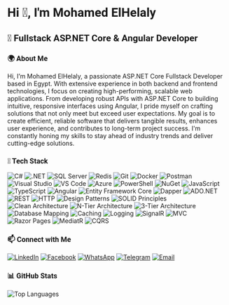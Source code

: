# <span style="font-family: 'Roboto', sans-serif;">Hi 👋, I'm Mohamed ElHelaly</span>

## <span style="font-family: 'Roboto', sans-serif;">🚀 Fullstack ASP.NET Core & Angular Developer</span>

### <span style="font-family: 'Roboto', sans-serif;">🌍 About Me</span>
Hi, I’m Mohamed ElHelaly, a passionate ASP.NET Core Fullstack Developer based in Egypt. With extensive experience in both backend and frontend technologies, I focus on creating high-performing, scalable web applications. From developing robust APIs with ASP.NET Core to building intuitive, responsive interfaces using Angular, I pride myself on crafting solutions that not only meet but exceed user expectations. My goal is to create efficient, reliable software that delivers tangible results, enhances user experience, and contributes to long-term project success. I'm constantly honing my skills to stay ahead of industry trends and deliver cutting-edge solutions.

### <span style="font-family: 'Roboto', sans-serif;">🚀 Tech Stack</span>
![C#](https://img.shields.io/badge/C%23-239120?style=for-the-badge&logo=c-sharp&logoColor=white)
![.NET](https://img.shields.io/badge/.NET-512BD4?style=for-the-badge&logo=dotnet&logoColor=white)
![SQL Server](https://img.shields.io/badge/Microsoft%20SQL%20Server-CC2927?style=for-the-badge&logo=microsoft%20sql%20server&logoColor=white)
![Redis](https://img.shields.io/badge/redis-%23DD0031.svg?&style=for-the-badge&logo=redis&logoColor=white)
![Git](https://img.shields.io/badge/Git-F05033?style=for-the-badge&logo=git&logoColor=white)
![Docker](https://img.shields.io/badge/Docker-2CA5E0?style=for-the-badge&logo=docker&logoColor=white)
![Postman](https://img.shields.io/badge/Postman-FF6C37?style=for-the-badge&logo=postman&logoColor=white)
![Visual Studio](https://img.shields.io/badge/Visual%20Studio-5C2D91.svg?style=for-the-badge&logo=visual-studio&logoColor=white)
![VS Code](https://img.shields.io/badge/Visual%20Studio%20Code-0078d7.svg?style=for-the-badge&logo=visual-studio-code&logoColor=white)
![Azure](https://img.shields.io/badge/Microsoft_Azure-0089D6?style=for-the-badge&logo=microsoft-azure&logoColor=white)
![PowerShell](https://img.shields.io/badge/PowerShell-5391FE?style=for-the-badge&logo=powershell&logoColor=white)
![NuGet](https://img.shields.io/badge/NuGet-004880?style=for-the-badge&logo=nuget&logoColor=white)
![JavaScript](https://img.shields.io/badge/JavaScript-F7DF1E?style=for-the-badge&logo=javascript&logoColor=black)
![TypeScript](https://img.shields.io/badge/TypeScript-007ACC?style=for-the-badge&logo=typescript&logoColor=white)
![Angular](https://img.shields.io/badge/Angular-DD0031?style=for-the-badge&logo=angular&logoColor=white)
![Entity Framework Core](https://img.shields.io/badge/Entity%20Framework%20Core-7A7A7A?style=for-the-badge&logo=dotnet&logoColor=white)
![Dapper](https://img.shields.io/badge/Dapper-43B02A?style=for-the-badge&logo=dapper&logoColor=white)
![ADO.NET](https://img.shields.io/badge/ADO.NET-0053F1?style=for-the-badge&logo=dotnet&logoColor=white)
![REST](https://img.shields.io/badge/REST-00A7E1?style=for-the-badge&logo=rest&logoColor=white)
![HTTP](https://img.shields.io/badge/HTTP-00A4A2?style=for-the-badge&logo=http&logoColor=white)
![Design Patterns](https://img.shields.io/badge/Design%20Patterns-333333?style=for-the-badge&logo=pattern&logoColor=white)
![SOLID Principles](https://img.shields.io/badge/SOLID%20Principles-23B9A4?style=for-the-badge&logo=dotnet&logoColor=white)
![Clean Architecture](https://img.shields.io/badge/Clean%20Architecture-EEEE00?style=for-the-badge&logo=architecture&logoColor=black)
![N-Tier Architecture](https://img.shields.io/badge/N%2DTier%20Architecture-FDB913?style=for-the-badge&logo=architecture&logoColor=black)
![3-Tier Architecture](https://img.shields.io/badge/3%2DTier%20Architecture-4C9BEB?style=for-the-badge&logo=architecture&logoColor=white)
![Database Mapping](https://img.shields.io/badge/Database%20Mapping-9B79D1?style=for-the-badge&logo=database&logoColor=white)
![Caching](https://img.shields.io/badge/Caching-0764B0?style=for-the-badge&logo=cache&logoColor=white)
![Logging](https://img.shields.io/badge/Logging-306D7C?style=for-the-badge&logo=loggly&logoColor=white)
![SignalR](https://img.shields.io/badge/SignalR-00E1F1?style=for-the-badge&logo=signalr&logoColor=white)
![MVC](https://img.shields.io/badge/MVC-1E4E79?style=for-the-badge&logo=aspdotnet&logoColor=white)
![Razor Pages](https://img.shields.io/badge/Razor%20Pages-5194F6?style=for-the-badge&logo=razor&logoColor=white)
![MediatR](https://img.shields.io/badge/MediatR-2D68A5?style=for-the-badge&logo=mediatR&logoColor=white)
![CQRS](https://img.shields.io/badge/CQRS-02B1A7?style=for-the-badge&logo=cqrs&logoColor=white)

### <span style="font-family: 'Roboto', sans-serif;">📫 Connect with Me</span>
[![LinkedIn](https://img.shields.io/badge/LinkedIn-0077B5?style=for-the-badge&logo=linkedin&logoColor=white)](https://www.linkedin.com/in/mohamed-elhelaly-251a33223/)
[![Facebook](https://img.shields.io/badge/Facebook-1877F2?style=for-the-badge&logo=facebook&logoColor=white)](https://www.facebook.com/mohamed.elhelaly.50951/)
[![WhatsApp](https://img.shields.io/badge/WhatsApp-25D366?style=for-the-badge&logo=whatsapp&logoColor=white)](https://wa.me/201145753861)
[![Telegram](https://img.shields.io/badge/Telegram-2CA5E0?style=for-the-badge&logo=telegram&logoColor=white)](https://t.me/muhamedelhelaly)
[![Email](https://img.shields.io/badge/Email-D14836?style=for-the-badge&logo=gmail&logoColor=white)](mailto:me5260287@gmail.com)

### <span style="font-family: 'Roboto', sans-serif;">📊 GitHub Stats</span>
![Top Languages](https://github-readme-stats.vercel.app/api/top-langs?username=netninjaengineer&show_icons=true&locale=en&layout=compact)
